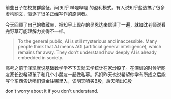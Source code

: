 前些日子在校友群魔怔，问 知乎 哔哩哔哩 的盈利模式。有人说知乎盐选搞了很多虚构网文，驱逐了很多正经写作的原创者。

今天回顾了自己的收藏夹，把知乎上现存的吴恩达来信读了一遍，就如沈老师说看完野草可能理解力变得不一样。

>To the general public, AI is still mysterious and inaccessible. Many people think that AI means AGI (artificial general intelligence), which remains far away. They don’t understand how deeply AI is already embedded in society.

高考之前于泽凯就说基础数学学不下去就去学统计在家炒股了。在深圳的时候听网友家长说希望孩子和几个小朋友一起做私募。妈妈昨天也说希望你学有所成之后能写个东西告诉咱们资金往哪里入，诶明天咱买B股，后天咱出C股

don't worry about it if you don't understand.